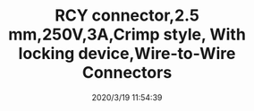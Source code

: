 ﻿---
layout: post 
title: RCY connector,2.5 mm,250V,3A,Crimp style, With locking device,Wire-to-Wire Connectors
tags: SYP
categories: wire-harness
overview: RCY connector,2.5 mm,250V,3A,Crimp style, With locking device,Wire-to-Wire Connectors
series: SYP
part_number: SYR-02T,SYP-02T-1
thumb_img: static/202003/254-thumb-20200319195514.jpg
small_img: static/202003/254-20200319195514.jpg
date: 2020/3/19 11:54:39
---




